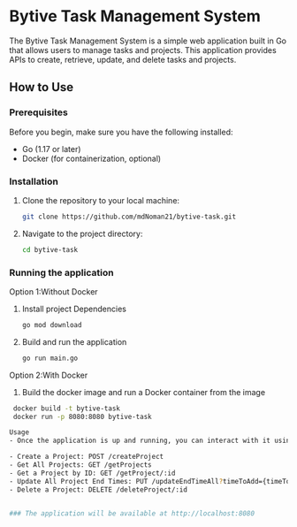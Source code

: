 # Bytive Task Management System

The Bytive Task Management System is a simple web application built in Go that allows users to manage tasks and projects. This application provides APIs to create, retrieve, update, and delete tasks and projects.

## How to Use

### Prerequisites

Before you begin, make sure you have the following installed:

- Go (1.17 or later)
- Docker (for containerization, optional)

### Installation

1. Clone the repository to your local machine:

   ```bash
   git clone https://github.com/mdNoman21/bytive-task.git
2. Navigate to the project directory: 
   ```bash
   cd bytive-task
   
### Running the application 

Option 1:Without Docker 

1. Install project Dependencies
   ```bash 
   go mod download
2. Build and run the application
   ```bash
   go run main.go


Option 2:With Docker
1.  Build the docker image and run a Docker container from the image
   ```bash 
    docker build -t bytive-task 
    docker run -p 8080:8080 bytive-task

 Usage
- Once the application is up and running, you can interact with it using APIs. Here are some of the available endpoints:

- Create a Project: POST /createProject
- Get All Projects: GET /getProjects
- Get a Project by ID: GET /getProject/:id
- Update All Project End Times: PUT /updateEndTimeAll?timeToAdd={timeToAdd}
- Delete a Project: DELETE /deleteProject/:id


### The application will be available at http://localhost:8080



   
